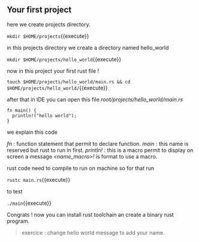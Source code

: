 ## Your first project

here we create projects directory.

`mkdir $HOME/projects`{{execute}}

in this projects directory we create a directory named hello_world

`mkdir $HOME/projects/hello_world`{{execute}}

now in this project your first rust file !

`touch $HOME/projects/hello_world/main.rs && cd $HOME/projects/hello_world/`{{execute}}

after that in IDE you can open this file *root/projects/hello_world/main.rs*

```
fn main() {
  println!("hello world");
}
```

we explain this code

*fn* : function statement that permit to declare function.
*main* : this name is reserved but rust to run in first.
*println!* : this is a macro permit to display on screen a message
*<name_macro>!* is format to use a macro.

rust code need to compile to run on machine so for that run 

`rustc main.rs`{{execute}}

to test 

`./main`{{execute}}

Congrats ! now you can install rust toolchain an create a binary
rust program.

> exercice : 
> change hello world message to add your name.
